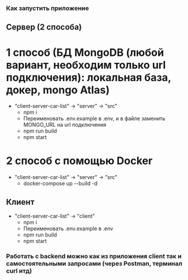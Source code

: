 ### Как запустить приложение

## Сервер (2 способа)
# 1 способ (БД MongoDB (любой вариант, необходим только url подключения): локальная база, докер, mongo Atlas)
- "client-server-car-list" -> "server" -> "src"
  - npm i
  - Переименовать .env.example в .env, и в файле заменить MONGO_URL на url подключения
  - npm run build
  - npm start
# 2 способ с помощью Docker
- "client-server-car-list" -> "server" -> "src"
  - docker-compose up --build -d

## Клиент
- "client-server-car-list" -> "client"
  - npm i
  - Переименовать .env.example в .env
  - npm run build
  - npm start
  
### Работать с backend можно как из приложения client так и самостоятельными запросами (через Postman, терминал curl итд)


  